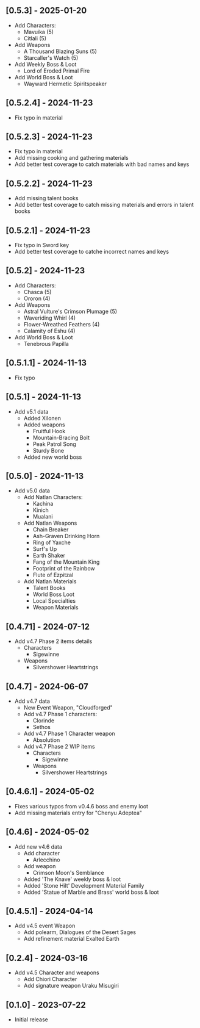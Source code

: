 ## [0.5.3] - 2025-01-20
- Add Characters:
  - Mavuika (5)
  - Citlali (5)
- Add Weapons
  - A Thousand Blazing Suns (5)
  - Starcaller's Watch (5)
- Add Weekly Boss & Loot
  - Lord of Eroded Primal Fire
- Add World Boss & Loot
  - Wayward Hermetic Spiritspeaker

## [0.5.2.4] - 2024-11-23
- Fix typo in material

## [0.5.2.3] - 2024-11-23
- Fix typo in material
- Add missing cooking and gathering materials
- Add better test coverage to catch materials with bad names and keys

## [0.5.2.2] - 2024-11-23
- Add missing talent books
- Add better test coverage to catch missing materials and errors in talent books

## [0.5.2.1] - 2024-11-23
- Fix typo in Sword key
- Add better test coverage to catche incorrect names and keys

## [0.5.2] - 2024-11-23
- Add Characters:
  - Chasca (5)
  - Ororon (4)
- Add Weapons
  - Astral Vulture's Crimson Plumage (5)
  - Waveriding Whirl (4)
  - Flower-Wreathed Feathers (4)
  - Calamity of Eshu (4)
- Add World Boss & Loot
  - Tenebrous Papilla

## [0.5.1.1] - 2024-11-13
- Fix typo

## [0.5.1] - 2024-11-13
  - Add v5.1 data
    - Added Xilonen
    - Added weapons
      - Fruitful Hook
      - Mountain-Bracing Bolt
      - Peak Patrol Song
      - Sturdy Bone
    - Added new world boss

## [0.5.0] - 2024-11-13
  - Add v5.0 data
    - Add Natlan Characters:
      - Kachina
      - Kinich
      - Mualani
    - Add Natlan Weapons
      - Chain Breaker
      - Ash-Graven Drinking Horn
      - Ring of Yaxche
      - Surf's Up
      - Earth Shaker
      - Fang of the Mountain King
      - Footprint of the Rainbow
      - Flute of Ezpitzal
    - Add Natlan Materials
      - Talent Books
      - World Boss Loot
      - Local Specialties
      - Weapon Materials

## [0.4.71] - 2024-07-12
  - Add v4.7 Phase 2 items details
    - Characters
      - Sigewinne
    - Weapons
      - Silvershower Heartstrings

## [0.4.7] - 2024-06-07
  - Add v4.7 data
    - New Event Weapon, "Cloudforged"
    - Add v4.7 Phase 1 characters:
      - Clorinde
      - Sethos
    - Add v4.7 Phase 1 Character weapon
      - Absolution
    - Add v4.7 Phase 2 WIP items
      - Characters
        - Sigewinne
      - Weapons
        - Silvershower Heartstrings

## [0.4.6.1] - 2024-05-02
  - Fixes various typos from v0.4.6 boss and enemy loot
  - Add missing materials entry for "Chenyu Adeptea"

## [0.4.6] - 2024-05-02
  - Add new v4.6 data
    - Add character
      - Arlecchino
    - Add weapon
      - Crimson Moon's Semblance
    - Added 'The Knave' weekly boss & loot
    - Added 'Stone Hilt' Development Material Family
    - Added 'Statue of Marble and Brass' world boss & loot

## [0.4.5.1] - 2024-04-14
- Add v4.5 event Weapon
  - Add polearm, Dialogues of the Desert Sages
  - Add refinement material Exalted Earth

## [0.2.4] - 2024-03-16
- Add v4.5 Character and weapons
  - Add Chiori Character
  - Add signature weapon Uraku Misugiri

## [0.1.0] - 2023-07-22

- Initial release
